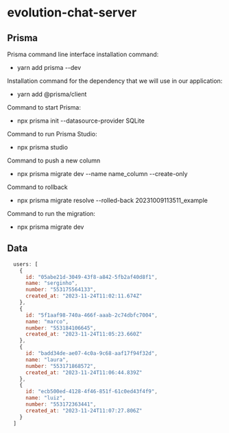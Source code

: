 # evolution-chat-server

## Prisma
  Prisma command line interface installation command:
  - yarn add prisma --dev

  Installation command for the dependency that we will use in our application:
  - yarn add @prisma/client

  Command to start Prisma:
  - npx prisma init --datasource-provider SQLite

  Command to run Prisma Studio:
  - npx prisma studio

  Command to push a new column
  - npx prisma migrate dev --name name_column --create-only

  Command to rollback
  - npx prisma migrate resolve --rolled-back 20231009113511_example

  Command to run the migration:
  - npx prisma migrate dev

## Data
```js
  users: [
    {
      id: "05abe21d-3049-43f8-a842-5fb2af40d8f1",
      name: "serginho",
      number: "553175564133",
      created_at: "2023-11-24T11:02:11.674Z"
    },
    {
      id: "5f1aaf98-740a-466f-aaab-2c74dbfc7004",
      name: "marco",
      number: "553184106645",
      created_at: "2023-11-24T11:05:23.660Z"
    },
    {
      id: "badd34de-ae07-4c0a-9c68-aaf17f94f32d",
      name: "laura",
      number: "553171868572",
      created_at: "2023-11-24T11:06:44.839Z"
    },
    {
      id: "ecb500ed-4128-4f46-851f-61c0ed43f4f9",
      name: "luiz",
      number: "553172363441",
      created_at: "2023-11-24T11:07:27.806Z"
    }
  ]
```
